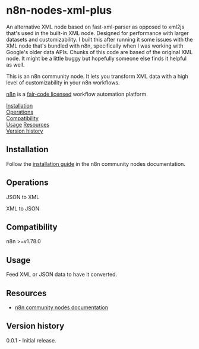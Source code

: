 # n8n-nodes-xml-plus

An alternative XML node based on fast-xml-parser as opposed to xml2js that's used in the built-in XML node. Designed for performance with larger datasets and customizability. I built this after running it some issues with the XML node that's bundled with n8n, specifically when I was working with Google's older data APIs. Chunks of this code are based of the original XML node. It might be a little buggy but hopefully someone else finds it helpful as well.

This is an n8n community node. It lets you transform XML data with a high level of customizability in your n8n workflows.

[n8n](https://n8n.io/) is a [fair-code licensed](https://docs.n8n.io/reference/license/) workflow automation platform.

[Installation](#installation)  
[Operations](#operations)  
[Compatibility](#compatibility)  
[Usage](#usage)
[Resources](#resources)  
[Version history](#version-history)

## Installation

Follow the [installation guide](https://docs.n8n.io/integrations/community-nodes/installation/) in the n8n community nodes documentation.

## Operations

JSON to XML

XML to JSON

## Compatibility

n8n >=v1.78.0

## Usage

Feed XML or JSON data to have it converted.

## Resources

* [n8n community nodes documentation](https://docs.n8n.io/integrations/community-nodes/)

## Version history

0.0.1 - Initial release.

